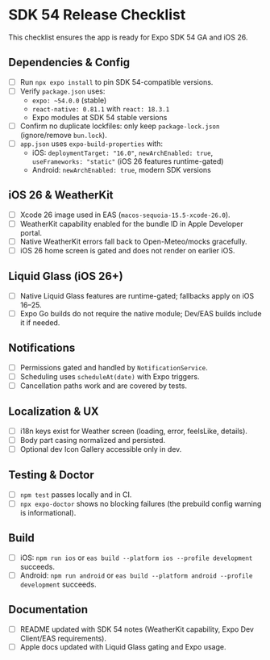 # SDK 54 Release Checklist

This checklist ensures the app is ready for Expo SDK 54 GA and iOS 26.

## Dependencies & Config

- [ ] Run `npx expo install` to pin SDK 54-compatible versions.
- [ ] Verify `package.json` uses:
  - `expo: ~54.0.0` (stable)
  - `react-native: 0.81.1` with `react: 18.3.1`
  - Expo modules at SDK 54 stable versions
- [ ] Confirm no duplicate lockfiles: only keep `package-lock.json` (ignore/remove `bun.lock`).
- [ ] `app.json` uses `expo-build-properties` with:
  - iOS: `deploymentTarget: "16.0"`, `newArchEnabled: true`, `useFrameworks: "static"` (iOS 26 features runtime-gated)
  - Android: `newArchEnabled: true`, modern SDK versions

## iOS 26 & WeatherKit

- [ ] Xcode 26 image used in EAS (`macos-sequoia-15.5-xcode-26.0`).
- [ ] WeatherKit capability enabled for the bundle ID in Apple Developer portal.
- [ ] Native WeatherKit errors fall back to Open-Meteo/mocks gracefully.
- [ ] iOS 26 home screen is gated and does not render on earlier iOS.

## Liquid Glass (iOS 26+)

- [ ] Native Liquid Glass features are runtime-gated; fallbacks apply on iOS 16–25.
- [ ] Expo Go builds do not require the native module; Dev/EAS builds include it if needed.

## Notifications

- [ ] Permissions gated and handled by `NotificationService`.
- [ ] Scheduling uses `scheduleAt(date)` with Expo triggers.
- [ ] Cancellation paths work and are covered by tests.

## Localization & UX

- [ ] i18n keys exist for Weather screen (loading, error, feelsLike, details).
- [ ] Body part casing normalized and persisted.
- [ ] Optional dev Icon Gallery accessible only in dev.

## Testing & Doctor

- [ ] `npm test` passes locally and in CI.
- [ ] `npx expo-doctor` shows no blocking failures (the prebuild config warning is informational).

## Build

- [ ] iOS: `npm run ios` or `eas build --platform ios --profile development` succeeds.
- [ ] Android: `npm run android` or `eas build --platform android --profile development` succeeds.

## Documentation

- [ ] README updated with SDK 54 notes (WeatherKit capability, Expo Dev Client/EAS requirements).
- [ ] Apple docs updated with Liquid Glass gating and Expo usage.
